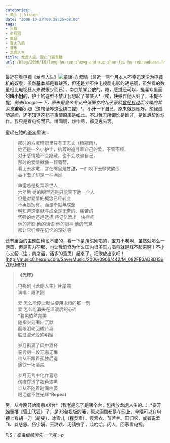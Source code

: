 ```yaml
---
categories:
- 景彡 | Vision
date: "2006-10-27T09:28:25+08:00"
tags:
- 光辉
- 电视剧
- 童瑶
- 雪山飞狐
- 音乐
- 龙虎人生
title: 龙虎人生、雪山飞狐重播
url: /blog/2006/10/long-hu-ren-sheng-and-xue-shan-fei-hu-rebroadcast.html
---
```

最近在看电视《龙虎人生》<span class="right">![童瑶-方淑晴](/images/tongyao.jpg "童瑶-方淑晴")</span>（最近一两个月本人不幸迅速沦为电视机的奴隶，虽然基本都是看球赛，但还是挡不住电视剧电影的诱惑啊，虽然看的数量相比电视狂人来说很少而已），南京某某台放的，嗯，感觉还可以，挺喜欢里面的**晴小姐**的，护士的造型不禁让我想起了某某人*（唉，快嫁作他人妇了，不提不提）*前去Google一下，原来是皇帝专业户张国立的儿子张默[曾经打过][1]而大噪的其女友**童瑶**小姐*（这句话咋这么绕口捏）*。小**汗**一下自己，原来就是她呀。恕我孤陋寡闻，还不知道这档子事情原来是如此。不过我无所谓谁是谁非，是谁想帮谁炒作。我只是看电视而已，绯闻啊，炒作啊，都见鬼去罢。

<!--more-->

童瑶在她的[Blog][2]里说：

> 那时的方淑晴眼里只有王志文（杨冠雨），  
> 她还是一名小护士，执着的追寻着自己的爱，不管不顾，  
> 对于感情她不会隐藏，也不会欺骗自己，  
> 那时的爱情就像一颗葡萄，  
> 看上去水嫩，含在嘴里是甘甜，一口咬下去微微酸涩  
> 吞下去了却是一种满足
> 
> 命运总是捉弄着世人  
> 六年后 她的眼里还是只能容下他一个人  
> 但是对爱情的概念已经转变  
> 不再是拥有，而是奉献与成全  
> 明知道这奉献与成全是无奈的、痛苦的  
> 坚强的她还是选择 将记忆留出一块空间  
> 他的背影 他的话语 他的眼神 他的气息  
> 都让它们埋在记忆的深处吧

还有里面的主题曲也蛮不错的，看一下是屠洪刚唱的，宝刀不老啊，虽然就那么一两首，但是实力在那，也让我奇怪为什么国内很多实力唱将就是红不起来啊！不小心又韶（注：南京话，话多的意思）起来了。把歌放出来吧！  
[http://music0.hexun.com/Save/Music/2006/0906/442/M_082FE0AD8D1567D9.MP3]

> **《光辉》**
> 
> 电视剧《龙虎人生》片尾曲  
> 演唱：屠洪刚
> 
> 爱 怎么能停止就快要用永恒的那一刻  
> 爱 怎么能消失在温暖后的心碎  
> *暮色依然完美  
> 随指尖刻画出沉默  
> 而眼泪轮回成诗篇  
> 胜过流光般的明媚
> 
> 岁月斟满了风中酒杯  
> 誓言刻一段无怨无悔  
> 谁从不跟着孤独后退  
> 痛饮一场凄美
> 
> 岁月无言中化作喜悲  
> 伤痕穿透了夜色漆黑  
> 谁从不随着时间枯萎  
> 眼泪遮不住光辉***Repeat**

另，从今晚开始南京XX台*（我老是忘了是哪个台，包括放龙虎人生的&#8230;）*要开始重播《[雪山飞狐][3]》了，是93台视版的哦，原来回顾都是在网上，今晚可以在电视上看胡一刀（胡斐）、冰雪儿（程灵素）、袁紫衣、苗若兰、田归农，或者说孟飞、龚慈恩、伍宇娟、王璐瑶、汤镇宗了，哇哈哈，闪人，回家看电视。

*P.S：准备继续消失一个月 :-p*

 [1]: http://ent.sina.com.cn/f/zglezdr/index.shtml "张默打人事件_影音娱乐_新浪网"
 [2]: http://blog.sina.com.cn/m/tongyao "童瑶的BLOG&童瑶&新浪BLOG"
 [3]: https://zhu8.net/blog/2004/10/xue-shan-fei-hu-gong-ci-en.html "《雪山飞狐》孟飞`龚慈恩`伍宇娟"